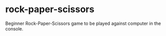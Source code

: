 # rock-paper-scissors
Beginner Rock-Paper-Scissors game to be played against computer in the console.
